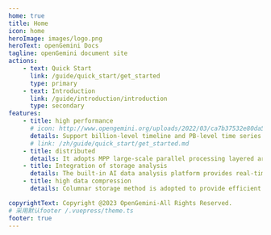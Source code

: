 ```yaml
---
home: true
title: Home
icon: home
heroImage: images/logo.png
heroText: openGemini Docs
tagline: openGemini document site
actions:
    - text: Quick Start
      link: /guide/quick_start/get_started
      type: primary
    - text: Introduction
      link: /guide/introduction/introduction
      type: secondary
features:
    - title: high performance
      # icon: http://www.opengemini.org/uploads/2022/03/ca7b37532e80da54c9df4812c793b72a.png
      details: Support billion-level timeline and PB-level time series data management, write tens of millions of data per second and query response at millisecond level. Compared with InfluxDB, the performance of simple query is improved by 2-5 times, and the performance of complex query is improved by 60 times
      # link: /zh/guide/quick_start/get_started.md
    - title: distributed
      details: It adopts MPP large-scale parallel processing layered architecture, which consists of three components ts-sql, ts-meta, and ts-store. Each component can be independently expanded, and supports large-scale cluster deployment of 100+ nodes.
    - title: Integration of storage analysis
      details: The built-in AI data analysis platform provides real-time anomaly detection capabilities for time series data, and realizes complete closed-loop management of data from storage to analysis.
    - title: high data compression
      details: Columnar storage method is adopted to provide efficient data compression algorithm. Under the same amount of data, the storage cost is only 1/20 of relational database and 1/10 of NoSQL.

copyrightText: Copyright @2023 OpenGemini-All Rights Reserved.
# 采用默认footer /.vuepress/theme.ts
footer: true
---
```


